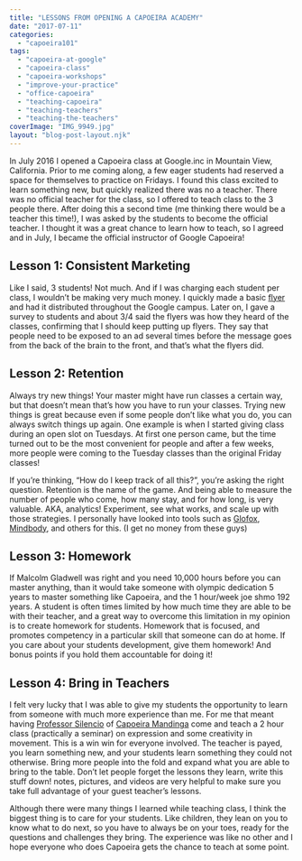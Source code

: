 ```yaml
---
title: "LESSONS FROM OPENING A CAPOEIRA ACADEMY"
date: "2017-07-11"
categories: 
  - "capoeira101"
tags: 
  - "capoeira-at-google"
  - "capoeira-class"
  - "capoeira-workshops"
  - "improve-your-practice"
  - "office-capoeira"
  - "teaching-capoeira"
  - "teaching-teachers"
  - "teaching-the-teachers"
coverImage: "IMG_9949.jpg"
layout: "blog-post-layout.njk"
---
```


In July 2016 I opened a Capoeira class at Google.inc in Mountain View, California. Prior to me coming along, a few eager students had reserved a space for themselves to practice on Fridays. I found this class excited to learn something new, but quickly realized there was no a teacher. There was no official teacher for the class, so I offered to teach class to the 3 people there. After doing this a second time (me thinking there would be a teacher this time!), I was asked by the students to become the official teacher. I thought it was a great chance to learn how to teach, so I agreed and in July, I became the official instructor of Google Capoeira!

## Lesson 1: Consistent Marketing

Like I said, 3 students! Not much. And if I was charging each student per class, I wouldn’t be making very much money. I quickly made a basic [flyer](https://drive.google.com/open?id=0B0TxFIgcfcI0eUwyeXNuQm0yM1U) and had it distributed throughout the Google campus. Later on, I gave a survey to students and about 3/4 said the flyers was how they heard of the classes, confirming that I should keep putting up flyers. They say that people need to be exposed to an ad several times before the message goes from the back of the brain to the front, and that’s what the flyers did.

## Lesson 2: Retention

Always try new things! Your master might have run classes a certain way, but that doesn’t mean that’s how you have to run your classes. Trying new things is great because even if some people don’t like what you do, you can always switch things up again. One example is when I started giving class during an open slot on Tuesdays. At first one person came, but the time turned out to be the most convenient for people and after a few weeks, more people were coming to the Tuesday classes than the original Friday classes!

If you’re thinking, “How do I keep track of all this?”, you’re asking the right question. Retention is the name of the game. And being able to measure the number of people who come, how many stay, and for how long, is very valuable. AKA, analytics! Experiment, see what works, and scale up with those strategies. I personally have looked into tools such as [Glofox](https://www.glofox.com/), [Mindbody](https://www.mindbodyonline.com/), and others for this. (I get no money from these guys)

## Lesson 3: Homework

If Malcolm Gladwell was right and you need 10,000 hours before you can master anything, than it would take someone with olympic dedication 5 years to master something like Capoeira, and the 1 hour/week joe shmo 192 years. A student is often times limited by how much time they are able to be with their teacher, and a great way to overcome this limitation in my opinion is to create homework for students. Homework that is focused, and promotes competency in a particular skill that someone can do at home. If you care about your students development, give them homework! And bonus points if you hold them accountable for doing it!

## Lesson 4: Bring in Teachers

I felt very lucky that I was able to give my students the opportunity to learn from someone with much more experience than me. For me that meant having [Professor Silencio](https://www.youtube.com/watch?v=ugGpHZR823k) of [Capoeira Mandinga](http://mandinga.org/capoeira/our-instructors/professor-silencio/) come and teach a 2 hour class (practically a seminar) on expression and some creativity in movement. This is a win win for everyone involved. The teacher is payed, you learn something new, and your students learn something they could not otherwise. Bring more people into the fold and expand what you are able to bring to the table. Don’t let people forget the lessons they learn, write this stuff down! notes, pictures, and videos are very helpful to make sure you take full advantage of your guest teacher’s lessons.

Although there were many things I learned while teaching class, I think the biggest thing is to care for your students. Like children, they lean on you to know what to do next, so you have to always be on your toes, ready for the questions and challenges they bring. The experience was like no other and I hope everyone who does Capoeira gets the chance to teach at some point.
